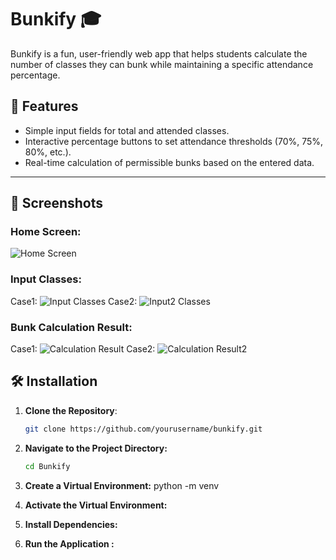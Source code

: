 # Bunkify 🎓

Bunkify is a fun, user-friendly web app that helps students calculate the number of classes they can bunk while maintaining a specific attendance percentage.


## 🚀 Features

- Simple input fields for total and attended classes.
- Interactive percentage buttons to set attendance thresholds (70%, 75%, 80%, etc.).
- Real-time calculation of permissible bunks based on the entered data.

---

## 📸 Screenshots

### Home Screen:
![Home Screen](~/Downloads/Bunkify1.png)

### Input Classes:
Case1:
![Input Classes](~/Downloads/Bunkify2.png)
Case2:
![Input2 Classes](~/Downloads/Bunkify4.png)


### Bunk Calculation Result:
Case1:
![Calculation Result](~/Downloads/Bunkify3.png)
Case2:
![Calculation Result2](~/Downloads/Bunkify5.png)

## 🛠 Installation
1. **Clone the Repository**:
   ```bash
   git clone https://github.com/yourusername/bunkify.git 
2. **Navigate to the Project Directory:**
    ```bash
   cd Bunkify 
3. **Create a Virtual Environment:**
    python -m venv
5. **Activate the Virtual Environment:**

6. **Install Dependencies:**
7. **Run the Application :**
